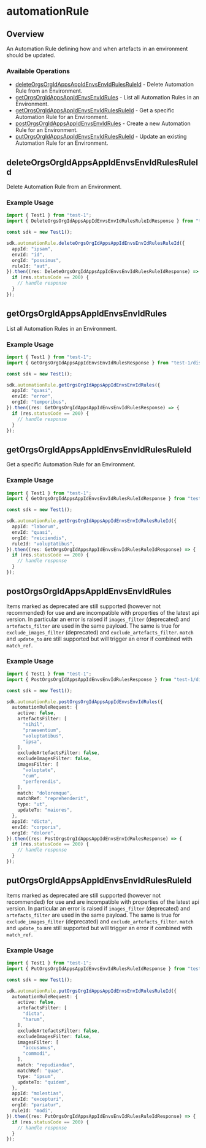 # automationRule

## Overview

An Automation Rule defining how and when artefacts in an environment should be updated.
<SchemaDefinition schemaRef="#/components/schemas/AutomationRuleRequest" />


### Available Operations

* [deleteOrgsOrgIdAppsAppIdEnvsEnvIdRulesRuleId](#deleteorgsorgidappsappidenvsenvidrulesruleid) - Delete Automation Rule from an Environment.
* [getOrgsOrgIdAppsAppIdEnvsEnvIdRules](#getorgsorgidappsappidenvsenvidrules) - List all Automation Rules in an Environment.
* [getOrgsOrgIdAppsAppIdEnvsEnvIdRulesRuleId](#getorgsorgidappsappidenvsenvidrulesruleid) - Get a specific Automation Rule for an Environment.
* [postOrgsOrgIdAppsAppIdEnvsEnvIdRules](#postorgsorgidappsappidenvsenvidrules) - Create a new Automation Rule for an Environment.
* [putOrgsOrgIdAppsAppIdEnvsEnvIdRulesRuleId](#putorgsorgidappsappidenvsenvidrulesruleid) - Update an existing Automation Rule for an Environment.

## deleteOrgsOrgIdAppsAppIdEnvsEnvIdRulesRuleId

Delete Automation Rule from an Environment.

### Example Usage

```typescript
import { Test1 } from "test-1";
import { DeleteOrgsOrgIdAppsAppIdEnvsEnvIdRulesRuleIdResponse } from "test-1/dist/sdk/models/operations";

const sdk = new Test1();

sdk.automationRule.deleteOrgsOrgIdAppsAppIdEnvsEnvIdRulesRuleId({
  appId: "ipsam",
  envId: "id",
  orgId: "possimus",
  ruleId: "aut",
}).then((res: DeleteOrgsOrgIdAppsAppIdEnvsEnvIdRulesRuleIdResponse) => {
  if (res.statusCode == 200) {
    // handle response
  }
});
```

## getOrgsOrgIdAppsAppIdEnvsEnvIdRules

List all Automation Rules in an Environment.

### Example Usage

```typescript
import { Test1 } from "test-1";
import { GetOrgsOrgIdAppsAppIdEnvsEnvIdRulesResponse } from "test-1/dist/sdk/models/operations";

const sdk = new Test1();

sdk.automationRule.getOrgsOrgIdAppsAppIdEnvsEnvIdRules({
  appId: "quasi",
  envId: "error",
  orgId: "temporibus",
}).then((res: GetOrgsOrgIdAppsAppIdEnvsEnvIdRulesResponse) => {
  if (res.statusCode == 200) {
    // handle response
  }
});
```

## getOrgsOrgIdAppsAppIdEnvsEnvIdRulesRuleId

Get a specific Automation Rule for an Environment.

### Example Usage

```typescript
import { Test1 } from "test-1";
import { GetOrgsOrgIdAppsAppIdEnvsEnvIdRulesRuleIdResponse } from "test-1/dist/sdk/models/operations";

const sdk = new Test1();

sdk.automationRule.getOrgsOrgIdAppsAppIdEnvsEnvIdRulesRuleId({
  appId: "laborum",
  envId: "quasi",
  orgId: "reiciendis",
  ruleId: "voluptatibus",
}).then((res: GetOrgsOrgIdAppsAppIdEnvsEnvIdRulesRuleIdResponse) => {
  if (res.statusCode == 200) {
    // handle response
  }
});
```

## postOrgsOrgIdAppsAppIdEnvsEnvIdRules

Items marked as deprecated are still supported (however not recommended) for use and are incompatible with properties of the latest api version. In particular an error is raised if  `images_filter` (deprecated) and `artefacts_filter` are used in the same payload. The same is true for `exclude_images_filter` (deprecated) and `exclude_artefacts_filter`. `match` and `update_to` are still supported but will trigger an error if combined with `match_ref`.

### Example Usage

```typescript
import { Test1 } from "test-1";
import { PostOrgsOrgIdAppsAppIdEnvsEnvIdRulesResponse } from "test-1/dist/sdk/models/operations";

const sdk = new Test1();

sdk.automationRule.postOrgsOrgIdAppsAppIdEnvsEnvIdRules({
  automationRuleRequest: {
    active: false,
    artefactsFilter: [
      "nihil",
      "praesentium",
      "voluptatibus",
      "ipsa",
    ],
    excludeArtefactsFilter: false,
    excludeImagesFilter: false,
    imagesFilter: [
      "voluptate",
      "cum",
      "perferendis",
    ],
    match: "doloremque",
    matchRef: "reprehenderit",
    type: "ut",
    updateTo: "maiores",
  },
  appId: "dicta",
  envId: "corporis",
  orgId: "dolore",
}).then((res: PostOrgsOrgIdAppsAppIdEnvsEnvIdRulesResponse) => {
  if (res.statusCode == 200) {
    // handle response
  }
});
```

## putOrgsOrgIdAppsAppIdEnvsEnvIdRulesRuleId

Items marked as deprecated are still supported (however not recommended) for use and are incompatible with properties of the latest api version. In particular an error is raised if  `images_filter` (deprecated) and `artefacts_filter` are used in the same payload. The same is true for `exclude_images_filter` (deprecated) and `exclude_artefacts_filter`. `match` and `update_to` are still supported but will trigger an error if combined with `match_ref`.

### Example Usage

```typescript
import { Test1 } from "test-1";
import { PutOrgsOrgIdAppsAppIdEnvsEnvIdRulesRuleIdResponse } from "test-1/dist/sdk/models/operations";

const sdk = new Test1();

sdk.automationRule.putOrgsOrgIdAppsAppIdEnvsEnvIdRulesRuleId({
  automationRuleRequest: {
    active: false,
    artefactsFilter: [
      "dicta",
      "harum",
    ],
    excludeArtefactsFilter: false,
    excludeImagesFilter: false,
    imagesFilter: [
      "accusamus",
      "commodi",
    ],
    match: "repudiandae",
    matchRef: "quae",
    type: "ipsum",
    updateTo: "quidem",
  },
  appId: "molestias",
  envId: "excepturi",
  orgId: "pariatur",
  ruleId: "modi",
}).then((res: PutOrgsOrgIdAppsAppIdEnvsEnvIdRulesRuleIdResponse) => {
  if (res.statusCode == 200) {
    // handle response
  }
});
```
